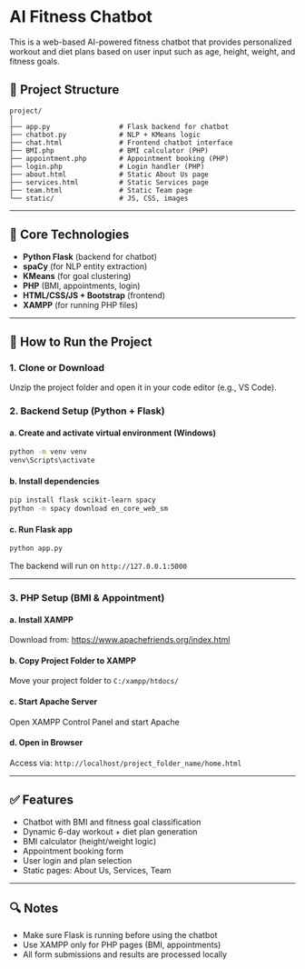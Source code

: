 # AI Fitness Chatbot

This is a web-based AI-powered fitness chatbot that provides personalized workout and diet plans based on user input such as age, height, weight, and fitness goals.

## 📁 Project Structure

```
project/
│
├── app.py                 # Flask backend for chatbot
├── chatbot.py             # NLP + KMeans logic
├── chat.html              # Frontend chatbot interface
├── BMI.php                # BMI calculator (PHP)
├── appointment.php        # Appointment booking (PHP)
├── login.php              # Login handler (PHP)
├── about.html             # Static About Us page
├── services.html          # Static Services page
├── team.html              # Static Team page
└── static/                # JS, CSS, images
```

---

## 🧠 Core Technologies

- **Python Flask** (backend for chatbot)
- **spaCy** (for NLP entity extraction)
- **KMeans** (for goal clustering)
- **PHP** (BMI, appointments, login)
- **HTML/CSS/JS + Bootstrap** (frontend)
- **XAMPP** (for running PHP files)

---

## 🚀 How to Run the Project

### 1. Clone or Download
Unzip the project folder and open it in your code editor (e.g., VS Code).

### 2. Backend Setup (Python + Flask)

#### a. Create and activate virtual environment (Windows)
```bash
python -m venv venv
venv\Scripts\activate
```

#### b. Install dependencies
```bash
pip install flask scikit-learn spacy
python -m spacy download en_core_web_sm
```

#### c. Run Flask app
```bash
python app.py
```

The backend will run on `http://127.0.0.1:5000`

---

### 3. PHP Setup (BMI & Appointment)

#### a. Install XAMPP

Download from: https://www.apachefriends.org/index.html

#### b. Copy Project Folder to XAMPP
Move your project folder to `C:/xampp/htdocs/`

#### c. Start Apache Server
Open XAMPP Control Panel and start Apache

#### d. Open in Browser
Access via: `http://localhost/project_folder_name/home.html`

---

## ✅ Features

- Chatbot with BMI and fitness goal classification
- Dynamic 6-day workout + diet plan generation
- BMI calculator (height/weight logic)
- Appointment booking form
- User login and plan selection
- Static pages: About Us, Services, Team

---

## 🔍 Notes

- Make sure Flask is running before using the chatbot
- Use XAMPP only for PHP pages (BMI, appointments)
- All form submissions and results are processed locally

